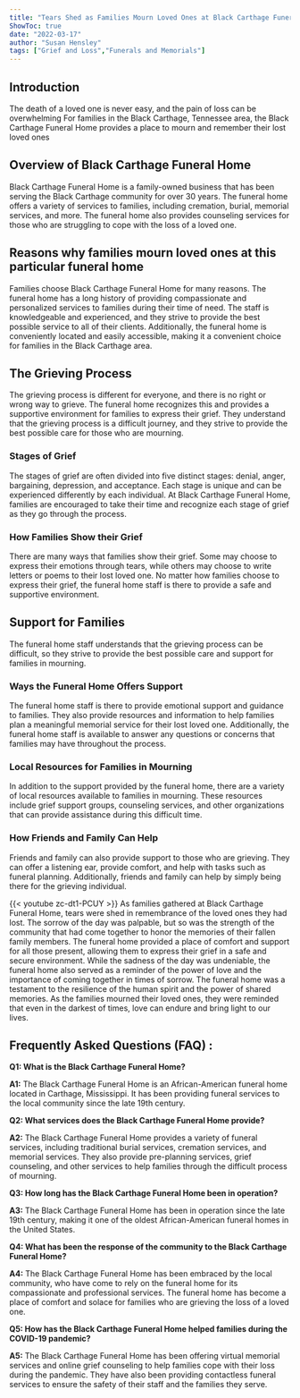 ```yaml
---
title: "Tears Shed as Families Mourn Loved Ones at Black Carthage Funeral Home"
ShowToc: true 
date: "2022-03-17"
author: "Susan Hensley" 
tags: ["Grief and Loss","Funerals and Memorials"]
---
```

## Introduction

The death of a loved one is never easy, and the pain of loss can be overwhelming For families in the Black Carthage, Tennessee area, the Black Carthage Funeral Home provides a place to mourn and remember their lost loved ones

## Overview of Black Carthage Funeral Home

Black Carthage Funeral Home is a family-owned business that has been serving the Black Carthage community for over 30 years. The funeral home offers a variety of services to families, including cremation, burial, memorial services, and more. The funeral home also provides counseling services for those who are struggling to cope with the loss of a loved one.

## Reasons why families mourn loved ones at this particular funeral home

Families choose Black Carthage Funeral Home for many reasons. The funeral home has a long history of providing compassionate and personalized services to families during their time of need. The staff is knowledgeable and experienced, and they strive to provide the best possible service to all of their clients. Additionally, the funeral home is conveniently located and easily accessible, making it a convenient choice for families in the Black Carthage area.

## The Grieving Process

The grieving process is different for everyone, and there is no right or wrong way to grieve. The funeral home recognizes this and provides a supportive environment for families to express their grief. They understand that the grieving process is a difficult journey, and they strive to provide the best possible care for those who are mourning.

### Stages of Grief

The stages of grief are often divided into five distinct stages: denial, anger, bargaining, depression, and acceptance. Each stage is unique and can be experienced differently by each individual. At Black Carthage Funeral Home, families are encouraged to take their time and recognize each stage of grief as they go through the process.

### How Families Show their Grief

There are many ways that families show their grief. Some may choose to express their emotions through tears, while others may choose to write letters or poems to their lost loved one. No matter how families choose to express their grief, the funeral home staff is there to provide a safe and supportive environment.

## Support for Families

The funeral home staff understands that the grieving process can be difficult, so they strive to provide the best possible care and support for families in mourning.

### Ways the Funeral Home Offers Support

The funeral home staff is there to provide emotional support and guidance to families. They also provide resources and information to help families plan a meaningful memorial service for their lost loved one. Additionally, the funeral home staff is available to answer any questions or concerns that families may have throughout the process.

### Local Resources for Families in Mourning

In addition to the support provided by the funeral home, there are a variety of local resources available to families in mourning. These resources include grief support groups, counseling services, and other organizations that can provide assistance during this difficult time.

### How Friends and Family Can Help

Friends and family can also provide support to those who are grieving. They can offer a listening ear, provide comfort, and help with tasks such as funeral planning. Additionally, friends and family can help by simply being there for the grieving individual.

{{< youtube zc-dt1-PCUY >}} 
As families gathered at Black Carthage Funeral Home, tears were shed in remembrance of the loved ones they had lost. The sorrow of the day was palpable, but so was the strength of the community that had come together to honor the memories of their fallen family members. The funeral home provided a place of comfort and support for all those present, allowing them to express their grief in a safe and secure environment. While the sadness of the day was undeniable, the funeral home also served as a reminder of the power of love and the importance of coming together in times of sorrow. The funeral home was a testament to the resilience of the human spirit and the power of shared memories. As the families mourned their loved ones, they were reminded that even in the darkest of times, love can endure and bring light to our lives.

## Frequently Asked Questions (FAQ) :
**Q1: What is the Black Carthage Funeral Home?**

**A1:** The Black Carthage Funeral Home is an African-American funeral home located in Carthage, Mississippi. It has been providing funeral services to the local community since the late 19th century.

**Q2: What services does the Black Carthage Funeral Home provide?**

**A2:** The Black Carthage Funeral Home provides a variety of funeral services, including traditional burial services, cremation services, and memorial services. They also provide pre-planning services, grief counseling, and other services to help families through the difficult process of mourning.

**Q3: How long has the Black Carthage Funeral Home been in operation?**

**A3:** The Black Carthage Funeral Home has been in operation since the late 19th century, making it one of the oldest African-American funeral homes in the United States.

**Q4: What has been the response of the community to the Black Carthage Funeral Home?**

**A4:** The Black Carthage Funeral Home has been embraced by the local community, who have come to rely on the funeral home for its compassionate and professional services. The funeral home has become a place of comfort and solace for families who are grieving the loss of a loved one.

**Q5: How has the Black Carthage Funeral Home helped families during the COVID-19 pandemic?**

**A5:** The Black Carthage Funeral Home has been offering virtual memorial services and online grief counseling to help families cope with their loss during the pandemic. They have also been providing contactless funeral services to ensure the safety of their staff and the families they serve.



